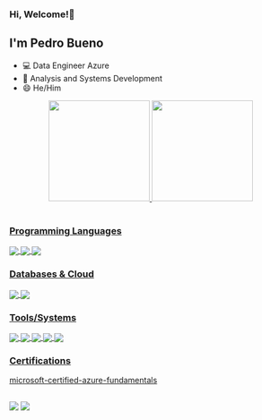 ### Hi, Welcome!👋
## I'm Pedro Bueno

- 💻 Data Engineer Azure
- 📕 Analysis and Systems Development
- 😄 He/Him

<div align="center">
  <a href="https://github.com/Pbuenoc">
  <img height="180em" src="https://github-readme-stats.vercel.app/api?username=Pbuenoc&show_icons=true&theme=dracula&include_all_commits=true&count_private=true"/>
  <img height="180em" src="https://github-readme-stats.vercel.app/api/top-langs/?username=Pbuenoc&layout=compact&langs_count=7&theme=dracula"/>
</div>
<div style="display: inline_block"><br>
 
  ### Programming Languages
  <img align="center" src="https://camo.githubusercontent.com/d9118e1fe9a91ff4d26d14d473c72890b17988a7121c3faca463e27065a9d47a/68747470733a2f2f696d672e736869656c64732e696f2f62616467652f507974686f6e2d3030303f7374796c653d666f722d7468652d6261646765266c6f676f3d707974686f6e266c6f676f436f6c6f723d626c7565">
  <img align="center" src="https://camo.githubusercontent.com/fd711c3d9436a4c65d3268ff77bdc48196b2d876ba076e5b58467d319a6ff4da/68747470733a2f2f696d672e736869656c64732e696f2f62616467652f2d6a6176612d4533344138363f7374796c653d666c61742d737175617265266c6f676f3d6a617661">
  <img align="center" src="https://camo.githubusercontent.com/c2d9a0aa0e9931d785a0ef490a10d82d4b6e54a4cfb5e3667f25ce4b34530b61/68747470733a2f2f696d672e736869656c64732e696f2f62616467652f426173682d3030303f7374796c653d666f722d7468652d6261646765266c6f676f3d474e5525323042617368266c6f676f436f6c6f723d677265656e">
  
 ### Databases & Cloud
  <img align="center" src="https://camo.githubusercontent.com/7215458c194d082ccf09d8900eedebecaeb3d77b9c04ef81bbf28f4a5ee06b0b/68747470733a2f2f696d672e736869656c64732e696f2f62616467652f53514c2532305365727665722d3030303f7374796c653d666f722d7468652d6261646765266c6f676f3d6d6963726f736f667425323073716c253230736572766572266c6f676f436f6c6f723d726564">
  <img align="center" src="https://camo.githubusercontent.com/d10462751fddf1c2400784f44607dfca218de73f048f82d77ed417a17e561721/68747470733a2f2f696d672e736869656c64732e696f2f62616467652f6d6963726f736f6674253230617a7572652d3030303f7374796c653d666f722d7468652d6261646765266c6f676f3d6d6963726f736f66742d617a757265266c6f676f436f6c6f723d363144414642">
  
### Tools/Systems
  <img align="center" src="https://camo.githubusercontent.com/13762012240e02dd3acc31b137b499af67a9a9a88eb933d82fa451dcac941587/68747470733a2f2f696d672e736869656c64732e696f2f62616467652f4a7570797465722d3030303f267374796c653d666f722d7468652d6261646765266c6f676f3d4a757079746572266c6f676f436f6c6f723d463337363236">
  <img align="center" src=" https://camo.githubusercontent.com/b0eb4c53bf43365d5b245cf3604f9d59906bd6b3600be35778d3888c54ae8434/68747470733a2f2f696d672e736869656c64732e696f2f62616467652f446f636b65722d3030303f267374796c653d666f722d7468652d6261646765266c6f676f3d446f636b6572266c6f676f436f6c6f723d426c7565">
  <img align="center" src="https://camo.githubusercontent.com/751ef2a630c7f7cbcb353a78ae17247f1bd2821bd25ef37c85d85688ce75eb6d/68747470733a2f2f696d672e736869656c64732e696f2f62616467652f57696e646f77732d3030303f7374796c653d666f722d7468652d6261646765266c6f676f3d77696e646f7773266c6f676f436f6c6f723d626c7565">
  <img align="center" src="https://camo.githubusercontent.com/214aa7fa2dee931d2f1aa9205227093ce33f160cc63bb2e1a3385d1edde9dc07/68747470733a2f2f696d672e736869656c64732e696f2f62616467652f4c696e75782d3030303f7374796c653d666f722d7468652d6261646765266c6f676f3d6c696e75782d6d696e74266c6f676f436f6c6f723d383743463345">
  <img align="center" src=" https://camo.githubusercontent.com/afc733e1820a0bd335228471d72f62c52f7b53ed8766a090ab625179f57b3453/68747470733a2f2f696d672e736869656c64732e696f2f62616467652f56535f436f64652d3030303f7374796c653d666f722d7468652d6261646765266c6f676f3d76697375616c25323073747564696f266c6f676f436f6c6f723d354332443931">
  
  ### Certifications

 [microsoft-certified-azure-fundamentals](https://user-images.githubusercontent.com/99371991/218224647-bc6a526f-c87a-4c89-b167-9d14788de621.png)
</div>
  
 ##
<div> 
  <a href="https://instagram.com/buenotts" target="_blank"><img src="https://img.shields.io/badge/-Instagram-%23E4405F?style=for-the-badge&logo=instagram&logoColor=white" target="_blank"></a>
  <a href="https://www.linkedin.com/in/pedro-bueno-770684212/" target="_blank"><img src="https://img.shields.io/badge/-LinkedIn-%230077B5?style=for-the-badge&logo=linkedin&logoColor=white" target="_blank"></a> 
 
</div>
